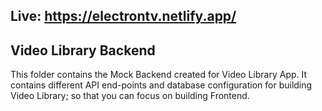 ## Live: https://electrontv.netlify.app/

## Video Library Backend

This folder contains the Mock Backend created for Video Library App. It contains different API end-points and database configuration for building Video Library; so that you can focus on building Frontend.
